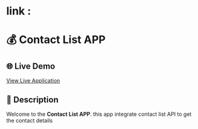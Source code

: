# link : 

# 💰 Contact List APP

## 🌐 Live Demo
[View Live Application](https://mahesh0426.github.io/contact_list/)

## 📝 Description
Welcome to the **Contact List APP**.
this app integrate contact list API  to get the contact details 
